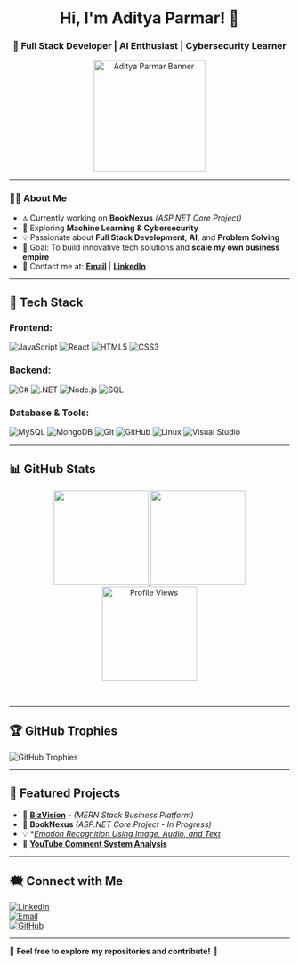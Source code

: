 <h1 align="center">Hi, I'm Aditya Parmar! 👋</h1>
<h3 align="center">🚀 Full Stack Developer | AI Enthusiast | Cybersecurity Learner</h3>

<p align="center">
  <img src="https://drive.google.com/uc?export=view&id=16hS8MTQnCJbHERFHt79MHWkAjank4b7k" heigth=200 width=200 alt="Aditya Parmar Banner">
</p>

---

### 👨‍💻 About Me  
- 🔝 Currently working on **BookNexus** *(ASP.NET Core Project)*  
- 🌱 Exploring **Machine Learning & Cybersecurity**  
- 💡 Passionate about **Full Stack Development**, **AI**, and **Problem Solving**  
- 🎯 Goal: To build innovative tech solutions and **scale my own business empire**  
- 👯 Contact me at: **[Email](mailto:parmar2100parmar@gmail.com)** | **[LinkedIn](https://www.linkedin.com/in/adityaparmar-)**  

---

## 🚀 Tech Stack  

### Frontend:
![JavaScript](https://img.shields.io/badge/JavaScript-F7DF1E?style=for-the-badge&logo=javascript&logoColor=black)
![React](https://img.shields.io/badge/React-61DAFB?style=for-the-badge&logo=react&logoColor=black)
![HTML5](https://img.shields.io/badge/HTML5-E34F26?style=for-the-badge&logo=html5&logoColor=white)
![CSS3](https://img.shields.io/badge/CSS3-1572B6?style=for-the-badge&logo=css3&logoColor=white)

### Backend:
![C#](https://img.shields.io/badge/C%23-239120?style=for-the-badge&logo=c-sharp&logoColor=white)
![.NET](https://img.shields.io/badge/.NET-512BD4?style=for-the-badge&logo=dotnet&logoColor=white)
![Node.js](https://img.shields.io/badge/Node.js-43853D?style=for-the-badge&logo=node.js&logoColor=white)
![SQL](https://img.shields.io/badge/SQL-4479A1?style=for-the-badge&logo=postgresql&logoColor=white)

### Database & Tools:
![MySQL](https://img.shields.io/badge/MySQL-4479A1?style=for-the-badge&logo=mysql&logoColor=white)
![MongoDB](https://img.shields.io/badge/MongoDB-47A248?style=for-the-badge&logo=mongodb&logoColor=white)
![Git](https://img.shields.io/badge/Git-F05032?style=for-the-badge&logo=git&logoColor=white)
![GitHub](https://img.shields.io/badge/GitHub-181717?style=for-the-badge&logo=github&logoColor=white)
![Linux](https://img.shields.io/badge/Linux-FCC624?style=for-the-badge&logo=linux&logoColor=black)
![Visual Studio](https://img.shields.io/badge/Visual%20Studio-5C2D91?style=for-the-badge&logo=visual-studio&logoColor=white)

---

## 📊 GitHub Stats  


<p align="center">
  <a href="https://github.com/AdityaPrmr">
    <img height="170px" src="https://github-readme-stats-git-masterrstaa-rickstaa.vercel.app/api?username=AdityaPrmr&show_icons=true&count_private=true&theme=radical" />
  </a>
  <a href="https://github.com/AdityaPrmr">
    <img height="170px" src="https://github-readme-stats-git-masterrstaa-rickstaa.vercel.app/api/top-langs/?username=AdityaPrmr&layout=compact&theme=radical&langs_count=10" />
  </a>
  <img height="170px" src="https://count.getloli.com/get/@AdityaPrmr?theme=rule34" alt="Profile Views" />
</p>
<br>

---

## 🏆 GitHub Trophies  
![GitHub Trophies](https://github-profile-trophy.vercel.app/?username=AdityaPrmr&theme=radical)

---

## 🌟 Featured Projects  

- 🚀 **[BizVision](https://adityaprmr.github.io/BizVision/)** - *(MERN Stack Business Platform)*  
- 🛂 **BookNexus** *(ASP.NET Core Project - In Progress)*  
- 💡 **[Emotion Recognition Using Image, Audio, and Text](https://github.com/AdityaPrmr/Emotion-Recognition)*  
- 💬 **[YouTube Comment System Analysis](https://github.com/AdityaPrmr/Youtube-Comment-Sentiment-Analysis)**  

---

## 🗮️ Connect with Me  

[![LinkedIn](https://img.shields.io/badge/LinkedIn-0A66C2?style=for-the-badge&logo=linkedin&logoColor=white)](https://www.linkedin.com/in/adityaparmar-)  
[![Email](https://img.shields.io/badge/Email-D14836?style=for-the-badge&logo=gmail&logoColor=white)](mailto:parmar2100parmar@gmail.com)  
[![GitHub](https://img.shields.io/badge/GitHub-181717?style=for-the-badge&logo=github&logoColor=white)](https://github.com/AdityaPrmr)  

---

🌟 **Feel free to explore my repositories and contribute!** 🚀
